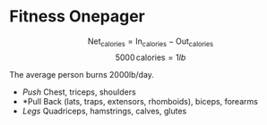 # Fitness Onepager


$$\text{Net}_\text{calories} = \text{In}_\text{calories} - \text{Out}_\text{calories}$$
$$5000\,\text{calories} = 1lb$$

The average person burns 2000lb/day.

- *Push* Chest, triceps, shoulders
- *Pull Back (lats, traps, extensors, rhomboids), biceps, forearms
- *Legs* Quadriceps, hamstrings, calves, glutes
